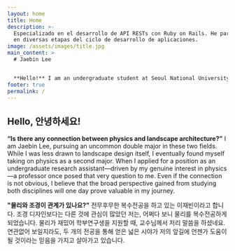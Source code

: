 ```yaml
---
layout: home
title: Home
description: >-
  Especializado en el desarrollo de API RESTs con Ruby on Rails. He participado
  en diversas etapas del ciclo de desarrollo de aplicaciones.
image: /assets/images/title.jpg
main_content: >
  # Jaebin Lee


  **Hello!** I am an undergraduate student at Seoul National University, majoring in **Landscape Architecture** and **Physics**. As a research assistant, I worked on improving simulations for 2D materials to validate experimental results. In the future, I hope to investigate **complex systems** related to urban green infrastructure and ecosystems.
footer: true
permalink: /
---
```

## Hello, 안녕하세요!
**“Is there any connection between physics and landscape architecture?”**
I am Jaebin Lee, pursuing an uncommon double major in these two fields. While I was less drawn to landscape design itself, I eventually found myself taking on physics as a second major. When I applied for a position as an undergraduate research assistant—driven by my genuine interest in physics—a professor once posed that very question to me. Even if the connection is not obvious, I believe that the broad perspective gained from studying both disciplines will one day prove valuable in my journey.

**"물리와 조경이 관계가 있나요?"** 전무후무한 복수전공을 하고 있는 이재빈이라고 합니다. 조경 디자인보다는 다른 것에 관심이 많았던 저는, 어쩌다 보니 물리를 복수전공하게 되었습니다. 물리가 재밌어 학부연구생을 지원할 때, 교수님께서 저리 말씀을 하셨네요. 연관없어 보일지라도, 두 개의 전공을 통해 얻은 넓은 시야가 저의 앞길에 언젠가 도움이 될 것이라는 믿음을 가지고 살아가고 있습니다. 